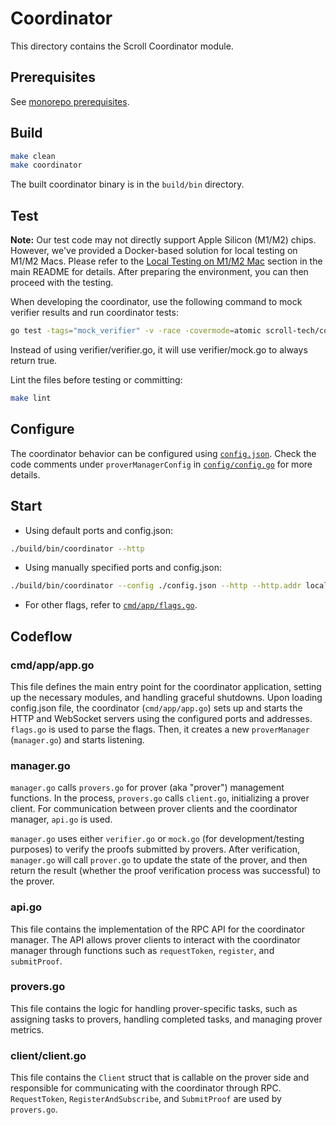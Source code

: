 # Coordinator

This directory contains the Scroll Coordinator module.


## Prerequisites

See [monorepo prerequisites](../README.md#prerequisites).


## Build

```bash
make clean
make coordinator
```
The built coordinator binary is in the `build/bin` directory.


## Test

**Note:** Our test code may not directly support Apple Silicon (M1/M2) chips. However, we've provided a Docker-based solution for local testing on M1/M2 Macs. Please refer to the [Local Testing on M1/M2 Mac](../README.md#local-testing-on-m1m2-mac) section in the main README for details. After preparing the environment, you can then proceed with the testing.

When developing the coordinator, use the following command to mock verifier results and run coordinator tests:

```bash
go test -tags="mock_verifier" -v -race -covermode=atomic scroll-tech/coordinator/...
```
Instead of using verifier/verifier.go, it will use verifier/mock.go to always return true.

Lint the files before testing or committing:

```bash
make lint
```


## Configure

The coordinator behavior can be configured using [`config.json`](config.json). Check the code comments under `proverManagerConfig` in [`config/config.go`](config/config.go) for more details.


## Start

* Using default ports and config.json:
```bash
./build/bin/coordinator --http
```

* Using manually specified ports and config.json:
```bash
./build/bin/coordinator --config ./config.json --http --http.addr localhost --http.port 8390
```

* For other flags, refer to [`cmd/app/flags.go`](cmd/app/flags.go).


## Codeflow

### cmd/app/app.go

This file defines the main entry point for the coordinator application, setting up the necessary modules, and handling graceful shutdowns. Upon loading config.json file, the coordinator (`cmd/app/app.go`) sets up and starts the HTTP and WebSocket servers using the configured ports and addresses. `flags.go` is used to parse the flags. Then, it creates a new `proverManager` (`manager.go`) and starts listening.

### manager.go

`manager.go` calls `provers.go` for prover (aka "prover") management functions. In the process, `provers.go` calls `client.go`, initializing a prover client.  For communication between prover clients and the coordinator manager, `api.go` is used.

`manager.go` uses either `verifier.go` or `mock.go` (for development/testing purposes) to verify the proofs submitted by provers. After verification, `manager.go` will call `prover.go` to update the state of the prover, and then return the result (whether the proof verification process was successful) to the prover.

### api.go

This file contains the implementation of the RPC API for the coordinator manager. The API allows prover clients to interact with the coordinator manager through functions such as `requestToken`, `register`, and `submitProof`.

### provers.go

This file contains the logic for handling prover-specific tasks, such as assigning tasks to provers, handling completed tasks, and managing prover metrics.

### client/client.go

This file contains the `Client` struct that is callable on the prover side and responsible for communicating with the coordinator through RPC. `RequestToken`, `RegisterAndSubscribe`, and `SubmitProof` are used by `provers.go`.

